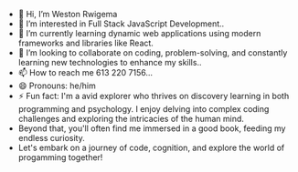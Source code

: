 - 👋 Hi, I’m Weston Rwigema
- 👀 I’m interested in Full Stack JavaScript Development..
- 🌱 I’m currently learning dynamic web applications using modern frameworks and libraries like  React.
- 💞️ I’m looking to collaborate on coding, problem-solving, and constantly learning new technologies to enhance my skills..
- 📫 How to reach me 613 220 7156...
- 😄 Pronouns: he/him
- ⚡ Fun fact:  I'm a avid explorer who thrives on discovery learning in both programming and psychology.
   I enjoy delving into complex coding challenges and exploring the intricacies of the human mind.
-  Beyond that, you'll often find me immersed in a good book, feeding my endless curiosity.
-  Let's embark on a journey of code, cognition, and explore the world of progamming together!

<!---
WeStOn2000/WeStOn2000 is a ✨ special ✨ repository because its `README.md` (this file) appears on your GitHub profile.
You can click the Preview link to take a look at your changes.
--->
